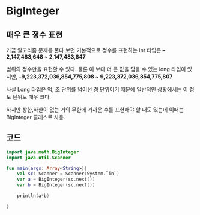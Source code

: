 # BigInteger

## 매우 큰 정수 표현

가끔 알고리즘 문제를 풀다 보면 기본적으로 정수를 표현하는 int 타입은 **–2,147,483,648 ~ 2,147,483,647**

범위의 정수만을 표현할 수 있다. 물론 이 보다 더 큰 값을 담을 수 있는 long 타입이 있지만, **-9,223,372,036,854,775,808 ~ 9,223,372,036,854,775,807**

사실 Long 타입은 억, 조 단위를 넘어선 경 단위이기 때문에 일반적인 상황에서는 이 정도 단위도 매우 크다.

하지만 상한,하한이 없는 거의 무한에 가까운 수를 표현해야 할 때도 있는데 이때는 BigInteger 클래스르 사용.

## 코드

```Kotlin
import java.math.BigInteger
import java.util.Scanner

fun main(args: Array<String>){
    val sc: Scanner = Scanner(System.`in`)
    var a = BigInteger(sc.next())
    var b = BigInteger(sc.next())

    println(a*b)

}
```

